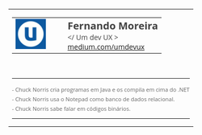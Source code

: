<table border="0" cellpadding="0" cellspacing="0" style="font-family:'Open Sans', 'Helvetica Neue', Helvetica, Arial, sans-serif; color:424242;">
  <tbody>
    <tr>
      <td>
        <table border="0" cellpadding="0" cellspacing="0" width="100%">
          <tr>
            <td valign="top" width="60">
              <a href="https://medium.com/umdevux" target="_blank">
                <img src="/logo.png" alt="umdevux" width="60" height="60" border="0">
              </a>
            </td>
            <td width="15">&nbsp;</td>
            <td valign="top">
                <strong><span style="font-size:20px; color:#424242;">Fernando Moreira</span></strong><br>
                <span style="font-size:14px;color:#424242;">&lt;/ Um dev UX &gt;</span><br>
                <span style="font-size:14px;color:#0C59A0"><a href="https://medium.com/umdevux">medium.com/umdevux</a></span>
            </td>
          </tr>
        </table>
      </td>
    </tr>
    <tr>
      <td valign="top">
        <br>
        <span style="font-size:11px;color:#676767;">
          <span><hr></span>
          <span>- Chuck Norris cria programas em Java e os compila em cima do .NET</span><br>
          <span>- Chuck Norris usa o Notepad como banco de dados relacional.</span><br>
          <span>- Chuck Norris sabe falar em códigos binários.</span><br>
          <span><hr></span>
        </span>
      </td>
    </tr>
  </tbody>
</table>
